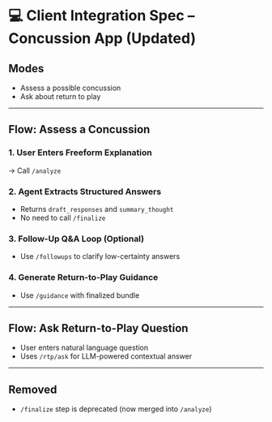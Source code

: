 
# 💻 Client Integration Spec – Concussion App (Updated)

## Modes
- Assess a possible concussion
- Ask about return to play

---

## Flow: Assess a Concussion

### 1. User Enters Freeform Explanation
→ Call `/analyze`

### 2. Agent Extracts Structured Answers
- Returns `draft_responses` and `summary_thought`
- No need to call `/finalize`

### 3. Follow-Up Q&A Loop (Optional)
- Use `/followups` to clarify low-certainty answers

### 4. Generate Return-to-Play Guidance
- Use `/guidance` with finalized bundle

---

## Flow: Ask Return-to-Play Question

- User enters natural language question
- Uses `/rtp/ask` for LLM-powered contextual answer

---

## Removed
- `/finalize` step is deprecated (now merged into `/analyze`)
